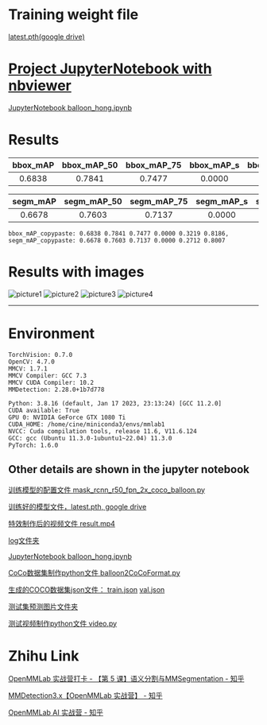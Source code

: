 # Training weight file
[latest.pth(google drive)](https://drive.google.com/file/d/13oa80uTYgj0RfjkEqqBkr9iPE-_H8kDe/view?usp=sharing)

# [Project JupyterNotebook with nbviewer](https://nbviewer.org/github/chg0901/openmmlab-hong/blob/main/2.Basic/balloon_hong.ipynb)
[JupyterNotebook balloon_hong.ipynb](https://github.com/chg0901/openmmlab-hong/blob/main/2.Basic/balloon_hong.ipynb)

# Results


|   bbox_mAP  | bbox_mAP_50 | bbox_mAP_75 |  bbox_mAP_s |  bbox_mAP_m |  bbox_mAP_l |
| :---------: | :---------: | :---------: | :---------: | :---------: | :---------: |
|    0.6838   |   0.7841    |    0.7477   |    0.0000   |    0.3219   |    0.8186   |
    
|  segm_mAP   | segm_mAP_50 | segm_mAP_75 |  segm_mAP_s |  segm_mAP_m |  segm_mAP_l |
| :---------: | :---------: | :---------: | :---------: | :---------: | :---------: |
|   0.6678    |   0.7603    |    0.7137   |    0.0000   |    0.2712   |    0.8007   |
    
    
```
bbox_mAP_copypaste: 0.6838 0.7841 0.7477 0.0000 0.3219 0.8186, 
segm_mAP_copypaste: 0.6678 0.7603 0.7137 0.0000 0.2712 0.8007
```

# Results with images
![picture1](https://github.com/chg0901/openmmlab-hong/blob/main/2.Basic/work_dirs/mask_rcnn_r50_fpn_2x_coco_balloon/show/16335852991_f55de7958d_k.jpg)
![picture2](https://github.com/chg0901/openmmlab-hong/blob/main/2.Basic/work_dirs/mask_rcnn_r50_fpn_2x_coco_balloon/show/24631331976_defa3bb61f_k.jpg)
![picture3](https://github.com/chg0901/openmmlab-hong/blob/main/2.Basic/work_dirs/mask_rcnn_r50_fpn_2x_coco_balloon/show/3825919971_93fb1ec581_b.jpg)
![picture4](https://github.com/chg0901/openmmlab-hong/blob/main/2.Basic/work_dirs/mask_rcnn_r50_fpn_2x_coco_balloon/show/410488422_5f8991f26e_b.jpg)


------------------------------------------
# Environment
```
TorchVision: 0.7.0
OpenCV: 4.7.0
MMCV: 1.7.1
MMCV Compiler: GCC 7.3
MMCV CUDA Compiler: 10.2
MMDetection: 2.28.0+1b7d778

Python: 3.8.16 (default, Jan 17 2023, 23:13:24) [GCC 11.2.0]
CUDA available: True
GPU 0: NVIDIA GeForce GTX 1080 Ti
CUDA_HOME: /home/cine/miniconda3/envs/mmlab1
NVCC: Cuda compilation tools, release 11.6, V11.6.124
GCC: gcc (Ubuntu 11.3.0-1ubuntu1~22.04) 11.3.0
PyTorch: 1.6.0
```


## Other details are shown in the jupyter notebook

[训练模型的配置文件 mask_rcnn_r50_fpn_2x_coco_balloon.py ](https://github.com/chg0901/openmmlab-hong/blob/main/2.Basic/mask_rcnn_r50_fpn_2x_coco_balloon.py)

[训练好的模型文件，latest.pth, google drive](https://drive.google.com/file/d/13oa80uTYgj0RfjkEqqBkr9iPE-_H8kDe/view?usp=sharing)

[特效制作后的视频文件  result.mp4](https://github.com/chg0901/openmmlab-hong/blob/main/2.Basic/result.mp4)

[log文件夹](https://github.com/chg0901/openmmlab-hong/tree/main/2.Basic/work_dirs/mask_rcnn_r50_fpn_2x_coco_balloon)

[JupyterNotebook balloon_hong.ipynb](https://github.com/chg0901/openmmlab-hong/blob/main/2.Basic/balloon_hong.ipynb)

[CoCo数据集制作python文件 balloon2CoCoFormat.py](https://github.com/chg0901/openmmlab-hong/blob/main/2.Basic/balloon2CoCoFormat.py)

[生成的COCO数据集json文件： train.json](https://github.com/chg0901/openmmlab-hong/blob/main/2.Basic/train.json)   [val.json](https://github.com/chg0901/openmmlab-hong/blob/main/2.Basic/val.json)

[测试集预测图片文件夹](https://github.com/chg0901/openmmlab-hong/tree/main/2.Basic/work_dirs/mask_rcnn_r50_fpn_2x_coco_balloon/show)

[测试视频制作python文件 video.py](https://github.com/chg0901/openmmlab-hong/blob/main/2.Basic/video.py)


# Zhihu Link


[OpenMMLab 实战营打卡 - 【第 5 课】语义分割与MMSegmentation - 知乎](https://zhuanlan.zhihu.com/p/604931171?)

[MMDetection3.x【OpenMMLab 实战营】 - 知乎](https://zhuanlan.zhihu.com/p/604488260?)

[OpenMMLab AI 实战营 - 知乎](https://www.zhihu.com/column/c_1605019904180232192)



